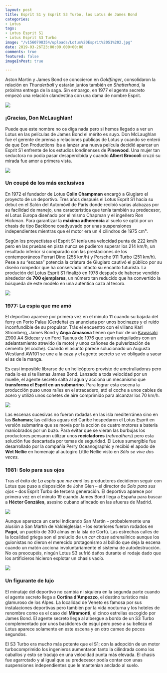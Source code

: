```yaml
---
layout: post
title: Esprit S1 y Esprit S3 Turbo, los Lotus de James Bond
categories:
- Lotus
tags:
- Lotus Esprit S1
- Lotus Esprit S3 Turbo
image: "/v1560798354/uploads/Lotus%20Esprit%20S1%202.jpg"
date: 2019-03-26T23:00:00.000+00:00
comments: true
featured: false
imageInPost: true

---
```

Aston Martin y James Bond se conocieron en _Goldfinger_, consolidaron la relación en _Thunderball_ y estarán juntos también en _Shatterhand_, la próxima entrega de la saga. Sin embargo, en 1977 el agente secreto empezó una relación clandestina con una dama de nombre Esprit.

<img src="https://images-na.ssl-images-amazon.com/images/I/81K9VSjtREL._SL1500_.jpg" class="responsive-img center" target="_blank">

### ¡Gracias, Don McLaughlan!

Puede que este nombre no os diga nada pero si hemos llegado a ver un Lotus en las películas de James Bond el mérito es suyo. Don McLaughlan fue el gerente de prensa y relaciones públicas de Lotus y cuando se enteró de que Eon Productions iba a lanzar una nueva película decidió aparcar un Esprit S1 enfrente de los estudios londinenses de **Pinewood**. Una mujer tan seductora no podía pasar desapercibida y cuando **Albert Broccoli** cruzó su mirada fue amor a primera vista.

<img src="https://images-na.ssl-images-amazon.com/images/I/81jQaEoVXDL._SL1500_.jpg" class="responsive-img center" target="_blank">

### Un coupé de los más exclusivos

En 1972 el fundador de Lotus **Colin Champman** encargó a Giugiaro el proyecto de un deportivo. Tres años después el Lotus Esprit S1 hacía su debut en el Salón del Automóvil de París donde recibió varias alabazas por su facilidad de manejo, una característica que tenía también su predecesor, el Lotus Europa diseñado por el mismo Chapman y el ingeñero Ron Hickman. Para garantizar la **máxima adherencia** al suelo se optó por un chasis de tipo Backbone coadyuvado por unas suspensiones independientes mientras que el motor era un 4 cilindros de 1975 cm³.

Según los proyectistas el Esprit S1 tenía una velocidad punta de 222 km/h pero en las pruebas en pista nunca se pudieron superar los 214 km/h, un resultado inferior si comparado con las prestaciones de los contemporáneos Ferrari Dino (255 km/h) y Porsche 911 Turbo (251 km/h). Pese a su “escasa” potencia la criatura de Giugiaro cautivó el público por su diseño rompedor que ha conservado intacto su encanto futurista. La produción del Lotus Esprit S1 finalizó en 1978 después de haberse vendido alrededor de **700 ejemplares**, un número tan reducido que ha convertido la búsqueda de este modelo en una auténtica caza al tesoro.

<img src="https://images-na.ssl-images-amazon.com/images/I/61jToE8sa3L._SL1024_.jpg" class="responsive-img center" target="_blank">

### 1977: La espia que me amó

El deportivo aparece por primera vez en el minuto 11 cuando su bajada del ferry en Porto Palau (Cerdeña) es anunciada por unos bocinazos y el ruido inconfundible de su propulsor. Trás el encuentro con el villano Karl Stromberg, James Bond y **Anya Amasova** tienen que huír de un [Kawasaki Z900 A4 Sidecar](https://www.amazon.es/Colecci%C3%B3n-veh%C3%ADculos-Collection-Kawasaki-motorcycle/dp/B01MUJPJZ9/ref=pd_sim_21_2/258-9261020-7210532?_encoding=UTF8&pd_rd_i=B01MUJPJZ9&pd_rd_r=3b45d04d-563f-11e9-8c12-db0ecd9b132b&pd_rd_w=crvLZ&pd_rd_wg=Lq2vr&pf_rd_p=c5e8da29-5841-4f7b-8c21-cf8ed834359e&pf_rd_r=GAH8GDRYKJSPQ13CGVC7&psc=1&refRID=GAH8GDRYKJSPQ13CGVC7) y un Ford Taunus de 1976 que serán aniquilados con un adelantamiento atrevido (la moto) y unos cañones de pulverización de cemento (el coche). Cuando el asunto parece solucionado un Augusta Westland AW101 se une a la caza y el agente secreto se ve obligado a sacar el as de la manga.

Es casi imposible librarse de un helicóptero provisto de ametralladoras pero nada lo es si te llamas James Bond. Lanzado a toda velocidad por un muelle, el agente secreto salta al agua y acciona un mecanismo que **transforma el Esprit en un submarino**. Para lograr esta escena la producción puso unos raíles en el atracadero, ató el coche a unos cables de acero y utilizó unos cohetes de aire comprimido para alcanzar los 70 km/h.

<img src="https://images-na.ssl-images-amazon.com/images/I/71QnQss8GwL._SL1024_.jpg" class="responsive-img center" target="_blank">

Las escenas sucesivas no fueron rodadas en las isla mediterránea sino en las **Bahamas**; las cálidas aguas del Caribe hospedaron el Lotus Esprit en versión submarina que se movía por la acción de cuatro motores a batería maniobrados por un buzo. Para evitar que se vieran las burbujas los productores pensaron utilizar unos **recicladores** (<em>rebreathers</em>) pero esta solución fue descartada por temas de seguridad. El Lotus sumergible fue desarrollado por la compañía Perry Oceanographic y recibió el apodo de **Wet Nellie** en homenaje al autogiro Little Nellie visto en <em>Sólo se vive dos veces</em>.

### 1981: Solo para sus ojos

Tras el éxito de _La espía que me amó_ los productores decidieron seguir con Lotus que puso a disposición de John Glen – el director de _Solo para sus ojos_ – dos Esprit Turbo de tercera generación. El deportivo aparece por primera vez en el minuto 19 cuando James Bond llega a España para buscar a **Héctor Gonzáles**, asesino cubano afincado en las afueras de Madrid.

<img src="https://images-na.ssl-images-amazon.com/images/I/61Ogcd2NDjL._SL1024_.jpg" class="responsive-img center" target="_blank">

Aunque aparezca un cartel indicando San Martín – probablemente una alusión a San Martín de Valdeiglesias – los exteriores fueron rodados en **Pagoi**, un pueblo de 300 almas en la isla de Corfú. Las estrechas calles de la localidad griega son el preludio de un _car chase_ adrenalínico aunque los guionistas no dieron el merecido protagonismo al bólido que deja la escena cuando un matón acciona involuntariamente el sistema de autodestrucción. No os preocupéis, ningún Lotus S3 sufrió daños durante el rodaje dado que los artificieros hicieron explotar un chasis vacío.

<img src="https://images-na.ssl-images-amazon.com/images/I/51naLwrJmUL._SL1024_.jpg" class="responsive-img center" target="_blank">

### Un figurante de lujo

El minutaje del deportivo no cambia ni siquiera en la segunda parte cuando el agente secreto llega a **Cortina d'Ampezzo**, el destino turístico más glamuroso de los Alpes. La localidad de Veneto es famosa por sus instalaciones deportivas pero también por la vida nocturna y los hoteles de renombre como es el caso del **Miramonti**, el cinco estrellas escogido por James Bond. El agente secreto llega al albergue a bordo de un S3 Turbo complementado por unos bastidores de esquí pero pese a su belleza el Lotus aparece solamente en este escena y en otro cameo de pocos segundos.

El S3 Turbo era mucho más potente que el S1; con la adopción de un motor turbocomprimido los ingenieros aumentaron tanto la cilindrada como los caballos y esto se tradujo en una velocidad punta más elevada. El chasis fue agarrotado y al igual que su predecesor podía contar con unas suspensiones independientes que le mantenían anclado al suelo.
